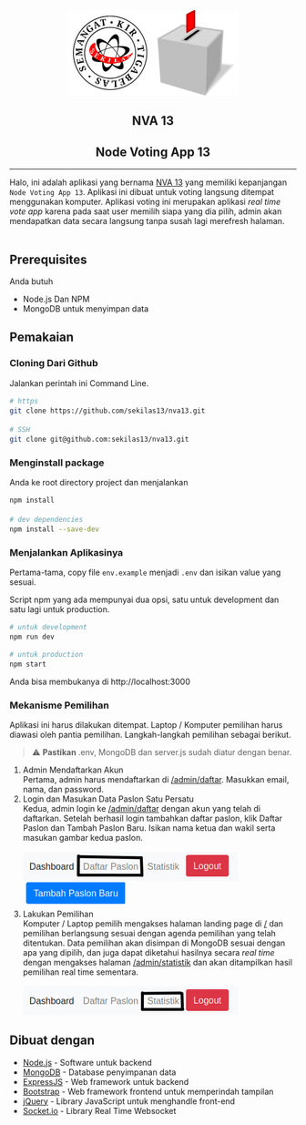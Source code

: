<p align="center">
  <a href="https://github.com/sekilas13/rva13"><img width="150" height="150" src="./asset/kir.png"><img width="150" height="150" src="./asset/logo.png"></a>
</p>

<h2 align="center">NVA 13</h2>
<h2 align="center">Node Voting App 13</h2>

---

Halo, ini adalah aplikasi yang bernama [NVA 13](https://github.com/sekilas13/rva13) yang memiliki kepanjangan `Node Voting App 13`. Aplikasi ini dibuat untuk voting langsung ditempat menggunakan komputer. Aplikasi voting ini merupakan aplikasi _real time vote app_ karena pada saat user memilih siapa yang dia pilih, admin akan mendapatkan data secara langsung tanpa susah lagi merefresh halaman.
<br /><br />

## Prerequisites

Anda butuh

- Node.js Dan NPM
- MongoDB untuk menyimpan data

## Pemakaian

### Cloning Dari Github

Jalankan perintah ini Command Line.

```sh
# https
git clone https://github.com/sekilas13/nva13.git

# SSH
git clone git@github.com:sekilas13/nva13.git
```

### Menginstall package

Anda ke root directory project dan menjalankan

```sh
npm install

# dev dependencies
npm install --save-dev
```

### Menjalankan Aplikasinya

Pertama-tama, copy file `env.example` menjadi `.env` dan isikan value yang sesuai.

Script npm yang ada mempunyai dua opsi, satu untuk development dan satu lagi untuk production.

```sh
# untuk development
npm run dev
```

```sh
# untuk production
npm start
```

Anda bisa membukanya di http://localhost:3000

### Mekanisme Pemilihan

Aplikasi ini harus dilakukan ditempat. Laptop / Komputer pemilihan harus diawasi oleh pantia pemilihan. Langkah-langkah pemilihan sebagai berikut.

> :warning: **Pastikan** .env, MongoDB dan server.js sudah diatur dengan benar.

1. Admin Mendaftarkan Akun
   <br />
   Pertama, admin harus mendaftarkan di [/admin/daftar](http://localhost:3000/admin/daftar). Masukkan email, nama, dan password.
2. Login dan Masukan Data Paslon Satu Persatu
   <br />
   Kedua, admin login ke [/admin/daftar](http://localhost:3000/admin/login) dengan akun yang telah di daftarkan. Setelah berhasil login tambahkan daftar paslon, klik Daftar Paslon dan Tambah Paslon Baru. Isikan nama ketua dan wakil serta masukan gambar kedua paslon.
   <br /><br />
   <img src="./asset/SS/NAVBAR-paslon.png" />
   <img src="./asset/SS/BUTTON-ADD.png" style="margin-left: 5px; padding-bottom: 6px" />
3. Lakukan Pemilihan
   <br />
   Komputer / Laptop pemilih mengakses halaman landing page di [/](http://localhost:3000) dan pemilihan berlangsung sesuai dengan agenda pemilihan yang telah ditentukan. Data pemilihan akan disimpan di MongoDB sesuai dengan apa yang dipilih, dan juga dapat diketahui hasilnya secara _real time_ dengan mengakses halaman [/admin/statistik](http://localhost:3000/admin/statistik) dan akan ditampilkan hasil pemilihan real time sementara.
   <br /><br />
   <img src="./asset/SS/NAVBAR-statistik.png" />

## Dibuat dengan

- [Node.js](https://nodejs.org/en/) - Software untuk backend
- [MongoDB](https://www.mongodb.com/) - Database penyimpanan data
- [ExpressJS](https://expressjs.com/) - Web framework untuk backend
- [Bootstrap](https://getbootstrap.com/) - Web framework frontend untuk memperindah tampilan
- [jQuery](https://jquery.com/) - Library JavaScript untuk menghandle front-end
- [Socket.io](https://socket.io/) - Library Real Time Websocket
